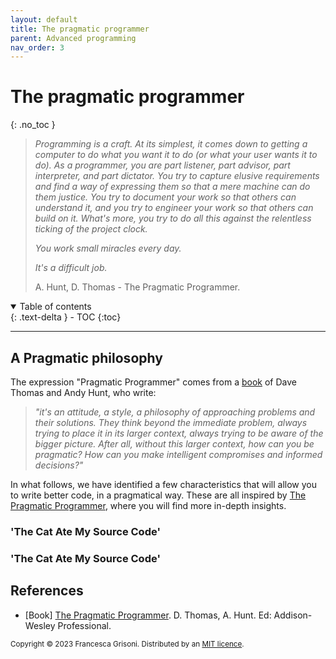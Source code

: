 ```yaml
---
layout: default
title: The pragmatic programmer
parent: Advanced programming
nav_order: 3
---
```

# The pragmatic programmer
{: .no_toc }

> *Programming is a craft. At its simplest, it comes down to getting a computer to do what you
want it to do (or what your user wants it to do). As a programmer, you are part listener, part
advisor, part interpreter, and part dictator. You try to capture elusive requirements and find
a way of expressing them so that a mere machine can do them justice. You try to
document your work so that others can understand it, and you try to engineer your work so
that others can build on it. What's more, you try to do all this against the relentless ticking
of the project clock.* 
> 
> *You work small miracles every day.*
> 
> *It's a difficult job.*
> 
> A. Hunt, D. Thomas - The Pragmatic Programmer.


<details open markdown="block">
  <summary>
    Table of contents
  </summary>
  {: .text-delta }
- TOC
{:toc}
</details>

---
## A Pragmatic philosophy

The expression "Pragmatic Programmer" comes from a [book](https://pragprog.com/titles/tpp20/the-pragmatic-programmer-20th-anniversary-edition/) 
of Dave Thomas and Andy Hunt, who write:
> *"it's an attitude, a style, a philosophy of approaching problems and their solutions. They think beyond the immediate problem,
always trying to place it in its larger context, always trying to be aware of the bigger picture.
After all, without this larger context, how can you be pragmatic? How can you make
intelligent compromises and informed decisions?"*

In what follows, we have identified a few characteristics that will allow you to write better code, in a pragmatical way. These are all inspired
by [The Pragmatic Programmer](https://pragprog.com/titles/tpp20/the-pragmatic-programmer-20th-anniversary-edition/), where you will
find more in-depth insights. 

### 'The Cat Ate My Source Code'

### 'The Cat Ate My Source Code'



## References

* [Book]    [The Pragmatic Programmer](https://pragprog.com/titles/tpp20/the-pragmatic-programmer-20th-anniversary-edition/). D. Thomas, 
A. Hunt. Ed: Addison-Wesley Professional. 

<sub>Copyright &copy; 2023 Francesca Grisoni. Distributed by an [MIT licence](LICENSE).</sub>

